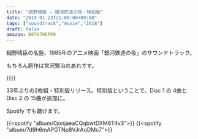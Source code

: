 ```yaml
---
title: "細野晴臣 - 銀河鉄道の夜・特別版"
date: "2019-01-23T21:00:00+09:00"
tags: ["soundtrack","movie","2018"]
draft: false
amazon: B07K7H6FR9
---
```


細野晴臣の名盤、1985年のアニメ映画「銀河鉄道の夜」のサウンドトラック。

もちろん原作は宮沢賢治のあれです。

{{<youtube src="QpNrSr92mCk" title="銀河鉄道の夜 予告編">}}

33年ぶりの2枚組・特別版リリース。特別版ということで、Disc 1 の 4曲と Disc 2 の 15曲が追加に。

Spotify でも聴けます。

{{<spotify "album/0jonjaeaCQqbwtDXM8T4v3">}}
{{<spotify "album/7d9h6mAPGTNp8VJrAoDMc7">}}
